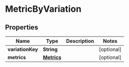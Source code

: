 

# MetricByVariation


## Properties

| Name | Type | Description | Notes |
|------------ | ------------- | ------------- | -------------|
|**variationKey** | **String** |  |  [optional] |
|**metrics** | [**Metrics**](Metrics.md) |  |  [optional] |



